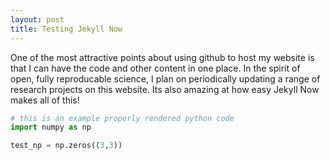 ```yaml
---
layout: post
title: Testing Jekyll Now 
---
```


One of the most attractive points about using github to host my website is that I can have the code and other content in one place. In the spirit of open, fully reproducable science, I plan on periodically updating a range of research projects on this website.  Its also amazing at how easy Jekyll Now makes all of this!

```python
# this is an example properly rendered python code 
import numpy as np

test_np = np.zeros((3,3))
```
